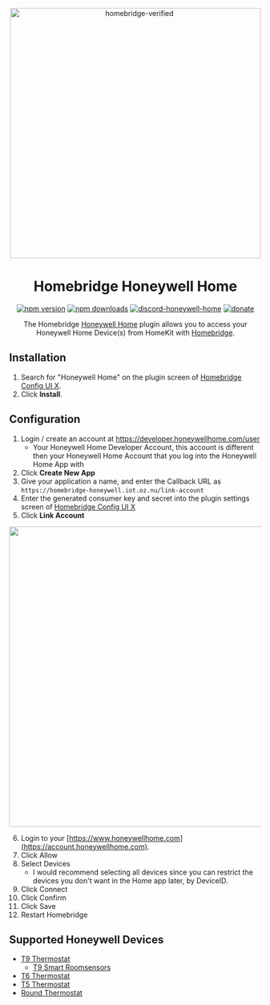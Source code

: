<span align="center">

<a href="https://github.com/homebridge/verified/blob/master/verified-plugins.json"><img alt="homebridge-verified" src="https://raw.githubusercontent.com/donavanbecker/homebridge-honeywell-home/master/honeywell/Homebridge_x_Honeywell.svg?sanitize=true" width="500px"></a>

# Homebridge Honeywell Home

<a href="https://www.npmjs.com/package/homebridge-honeywell-home"><img title="npm version" src="https://badgen.net/npm/v/homebridge-honeywell-home?icon=npm&label" ></a>
<a href="https://www.npmjs.com/package/homebridge-honeywell-home"><img title="npm downloads" src="https://badgen.net/npm/dt/homebridge-honeywell-home?label=downloads" ></a>
<a href="https://discord.gg/8fpZA4S"><img title="discord-honeywell-home" src="https://badgen.net/discord/online-members/8fpZA4S?icon=discord&label=discord" ></a>
<a href="https://paypal.me/donavanbecker"><img title="donate" src="https://badgen.net/badge/donate/paypal/yellow" ></a>

<p>The Homebridge <a href="https://honeywellhome.com">Honeywell Home</a> 
plugin allows you to access your Honeywell Home Device(s) from HomeKit with
  <a href="https://homebridge.io">Homebridge</a>. 
</p>

</span>

## Installation

1. Search for "Honeywell Home" on the plugin screen of [Homebridge Config UI X](https://github.com/oznu/homebridge-config-ui-x).
2. Click **Install**.

## Configuration

1. Login / create an account at https://developer.honeywellhome.com/user
    - Your Honeywell Home Developer Account, this account is different then your Honeywell Home Account that you log into the Honeywell Home App with
2. Click **Create New App**
3. Give your application a name, and enter the Callback URL as `https://homebridge-honeywell.iot.oz.nu/link-account`
4. Enter the generated consumer key and secret into the plugin settings screen of [Homebridge Config UI X](https://github.com/oznu/homebridge-config-ui-x)
5. Click **Link Account**

<p align="center">

<img src="https://user-images.githubusercontent.com/9875439/133935243-1a0db200-e47a-46d4-9060-114e2704876f.png" width="600px">

</p>

6. Login to your [https://www.honeywellhome.com](https://account.honeywellhome.com).
7. Click Allow
8. Select Devices
    - I would recommend selecting all devices since you can restrict the devices you don't want in the Home app later, by DeviceID.
9. Click Connect
10. Click Confirm
11. Click Save
12. Restart Homebridge

## Supported Honeywell Devices

- [T9 Thermostat](https://www.resideo.com/us/en/products/air/thermostats/wifi-thermostats/t9-smart-thermostat-with-sensor-rcht9610wfsw2003-u/)
  - [T9 Smart Roomsensors](https://www.honeywellhome.com/us/en/products/air/thermostat-accessories/t9-smart-sensor-rchtsensor-1pk-u/)
- [T6 Thermostat](https://getconnected.honeywellhome.com/en/t6)
- [T5 Thermostat](https://www.resideo.com/us/en/products/air/thermostats/wifi-thermostats/t5-smart-thermostat-with-c-wire-adapter-rcht8612wf2005-u/)
- [Round Thermostat](https://www.honeywellhome.com/us/en/products/air/thermostats/wifi-thermostats/the-round-smart-thermostat-rch9310wf5003-u/)
